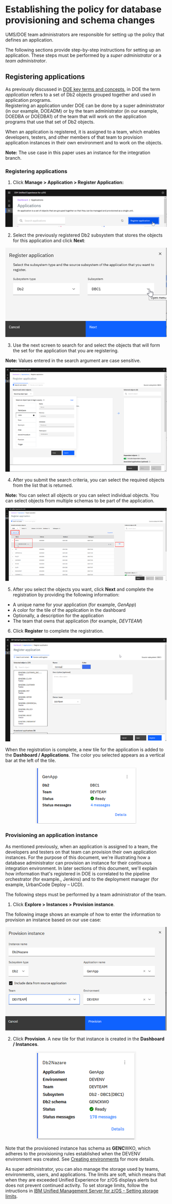 # Establishing the policy for database provisioning and schema changes

UMS/DOE team administrators are responsible for setting up the policy that defines an application.

The following sections provide step-by-step instructions for setting up an application. These steps must be performed by a *super administrator* or a *team administrator*.


## Registering applications  

As previously discussed in [DOE key terms and concepts](./C006s01_doe_concepts.md), in DOE the term _application_ refers to a set of Db2 objects grouped together and used in application programs.  
Registering an application under DOE can be done by a super administrator (in our example, DOEADM) or by the team administrator (in our example, DOEDBA or DOEDBA1) of the team that will work on the application programs that use that set of Db2 objects. 

When an application is registered, it is assigned to a team, which enables developers, testers, and other members of that team to provision application instances in their own environment and to work on the objects.

**Note:** The use case in this paper uses an instance for the integration branch.

### Registering applications

1. Click **Manage > Application > Register Application:**

<p align="center">
  <img src="images/app1.png">
</p>

2. Select the previously registered Db2 subsystem that stores the objects for this application and click **Next**:

<p align="center">
  <img src="images/app2.png">
</p>

3. Use the next screen to search for and select the objects that will form the set for the application that you are registering.

**Note:** Values entered in the search argument are case sensitive.

<p align="center">
  <img src="images/app3.png">
</p>

4. After you submit the search criteria, you can select the required objects from the list that is returned.

**Note:** You can select all objects or you can select individual objects. You can select objects from multiple schemas to be part of the application.

<p align="center">
  <img src="images/app7.png">
</p>

5. After you select the objects you want, click **Next** and complete the registration by providing the following information:
-	A unique name for your application (for example, *GenApp*) 
-	A color for the tile of the application in the dashboard
-	Optionally, a description for the application
-	The team that owns that application (for example, *DEVTEAM*)

6. Click **Register** to complete the registration.

<p align="center">
  <img src="images/app6.png">
</p>

When the registration is complete, a new tile for the application is added to the **Dashboard / Applications**. The color you selected appears as a vertical bar at the left of the tile.

<p align="center">
  <img src="images/app5.png">
</p>


### Provisioning an application instance 

As mentioned previously, when an application is assigned to a team, the developers and testers on that team can provision their own application instances. For the purpose of this document, we're illustrating how a database administrator can provision an instance for their continuous integration environment. In later sections of this document, we'll explain how information that's registered in DOE is correlated to the pipeline orchestrator (for example., Jenkins) and to the deployment manager (for example, UrbanCode Deploy – UCD). 

The following steps must be performed by a team administrator of the team.

1. Click **Explore > Instances > Provision instance**.

The following image shows an example of how to enter the information to provision an instance based on our use case: 

<p align="center">
  <img src="images/inst1.png">
</p>

2. Click **Provision**. A new tile for that instance is created in the **Dashboard / Instances**.

<p align="center">
  <img src="images/inst2.png">
</p>

Note that the provisioned instance has schema as **GENC**WKO, which adheres to the provisioning rules established when the DEVENV environment was created. See [Creating environments](./C006s02a_doe_landscape_ss.md#creating-environments) for more details.

As super administrator, you can also manage the storage used by teams, environments, users, and applications. The limits are soft, which means that when they are exceeded Unified Experience for z/OS displays alerts but does not prevent continued activity. To set storage limits, follow the intructions in [IBM Unified Management Server for z/OS - Setting storage limits](https://www.ibm.com/docs/en/umsfz/1.1.0?topic=experience-setting-storage-limits).
